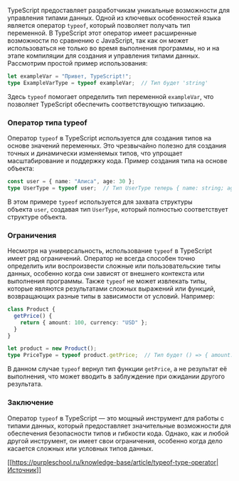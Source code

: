 TypeScript предоставляет разработчикам уникальные возможности для управления типами данных. Одной из ключевых особенностей языка является оператор `typeof`, который позволяет получать тип переменной. В TypeScript этот оператор имеет расширенные возможности по сравнению с JavaScript, так как он может использоваться не только во время выполнения программы, но и на этапе компиляции для создания и управления типами данных. Рассмотрим простой пример использования:

```typescript
let exampleVar = "Привет, TypeScript!";
type ExampleVarType = typeof exampleVar;  // Тип будет 'string'
```

Здесь `typeof` помогает определить тип переменной `exampleVar`, что позволяет TypeScript обеспечить соответствующую типизацию.

### Оператор типа typeof

Оператор `typeof` в TypeScript используется для создания типов на основе значений переменных. Это чрезвычайно полезно для создания точных и динамически изменяемых типов, что упрощает масштабирование и поддержку кода. Пример создания типа на основе объекта:

```typescript
const user = { name: "Алиса", age: 30 };
type UserType = typeof user;  // Тип UserType теперь { name: string; age: number; }
```

В этом примере `typeof` используется для захвата структуры объекта `user`, создавая тип `UserType`, который полностью соответствует структуре объекта.

### Ограничения

Несмотря на универсальность, использование `typeof` в TypeScript имеет ряд ограничений. Оператор не всегда способен точно определить или воспроизвести сложные или пользовательские типы данных, особенно когда они зависят от внешнего контекста или выполнения программы. Также `typeof` не может извлекать типы, которые являются результатами сложных выражений или функций, возвращающих разные типы в зависимости от условий. Например:

```typescript
class Product {
  getPrice() {
    return { amount: 100, currency: "USD" };
  }
}

let product = new Product();
type PriceType = typeof product.getPrice;  // Тип будет () => { amount: number; currency: string; }
```

В данном случае `typeof` вернул тип функции `getPrice`, а не результат её выполнения, что может вводить в заблуждение при ожидании другого результата.

### Заключение

Оператор `typeof` в TypeScript — это мощный инструмент для работы с типами данных, который предоставляет значительные возможности для обеспечения безопасности типов и гибкости кода. Однако, как и любой другой инструмент, он имеет свои ограничения, особенно когда дело касается сложных или условных типов данных.


[[https://purpleschool.ru/knowledge-base/article/typeof-type-operator|Источник]]